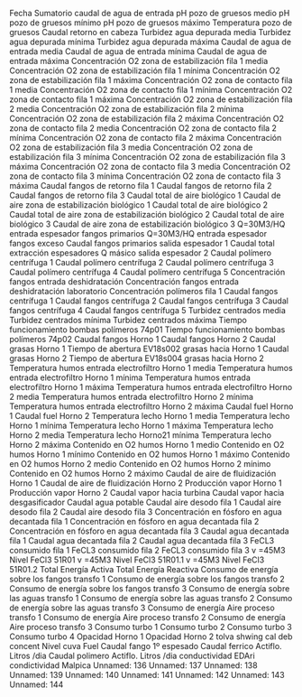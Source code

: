 Fecha
Sumatorio caudal de agua de entrada
pH  pozo de gruesos medio
pH  pozo de gruesos mínimo
pH  pozo de gruesos máximo
Temperatura pozo de gruesos
Caudal retorno en cabeza
Turbidez agua depurada media
Turbidez agua depurada mínima
Turbidez agua depurada máxima
Caudal de agua de entrada media
Caudal de agua de entrada mínima
Caudal de agua de entrada máxima
Concentración O2 zona de estabilización fila 1 media
Concentración O2 zona de estabilización fila 1 mínima
Concentración O2 zona de estabilización fila 1 máxima
Concentración O2 zona de contacto fila 1 media
Concentración O2 zona de contacto fila 1 mínima
Concentración O2 zona de contacto fila 1 máxima
Concentración O2 zona de estabilización fila 2 media
Concentración O2 zona de estabilización fila 2 mínima
Concentración O2 zona de estabilización fila 2 máxima
Concentración O2 zona de contacto fila 2 media
Concentración O2 zona de contacto fila 2 mínima
Concentración O2 zona de contacto fila 2 máxima
Concentración O2 zona de estabilización fila 3 media
Concentración O2 zona de estabilización fila 3 mínima
Concentración O2 zona de estabilización fila 3 máxima
Concentración O2 zona de contacto fila 3 media
Concentración O2 zona de contacto fila 3 mínima
Concentración O2 zona de contacto fila 3 máxima
Caudal fangos de retorno fila 1
Caudal fangos de retorno fila 2
Caudal fangos de retorno fila 3
Caudal total de aire biológico 1
Caudal de aire zona de estabilización biológico 1
Caudal total de aire biológico 2
Caudal total de aire zona de estabilización biológico 2
Caudal total de aire biológico 3
Caudal de aire zona de estabilización biológico 3
Q=30M3/HQ entrada espesador fangos primarios
Q=30M3/HQ entrada espesador fangos exceso
Caudal fangos primarios salida espesador 1
Caudal total extracción espesadores
Q másico salida espesador 2 
Caudal polímero centrífuga 1
Caudal polímero centrífuga 2
Caudal polímero centrífuga 3
Caudal polímero centrífuga 4
Caudal polímero centrífuga 5
Concentración fangos entrada deshidratación
Concentración fangos entrada deshidratación laboratorio
Concentración polímeros fila 1
Caudal fangos centrífuga 1
Caudal fangos centrífuga 2
Caudal fangos centrífuga 3
Caudal fangos centrífuga 4
Caudal fangos centrífuga 5
Turbidez centrados media
Turbidez centrados mínima
Turbidez centrados máxima
Tiempo funcionamiento bombas polímeros 74p01
Tiempo funcionamiento bombas polímeros 74p02
Caudal fangos Horno 1
Caudal fangos Horno 2
Caudal grasas Horno 1
Tiempo de abertura EV18s002 grasas hacia Horno 1
Caudal grasas Horno 2
Tiempo de abertura EV18s004 grasas hacia Horno 2
Temperatura humos entrada electrofiltro Horno 1 media
Temperatura humos entrada electrofiltro Horno 1 mínima
Temperatura humos entrada electrofiltro Horno 1 máxima
Temperatura humos entrada electrofiltro Horno 2 media
Temperatura humos entrada electrofiltro Horno 2 mínima
Temperatura humos entrada electrofiltro Horno 2 máxima
Caudal fuel Horno 1
Caudal fuel Horno 2
Temperatura lecho Horno 1 media
Temperatura lecho Horno 1 mínima
Temperatura lecho Horno 1 máxima
Temperatura lecho Horno 2 media
Temperatura lecho Horno21 mínima
Temperatura lecho Horno 2 máxima
Contenido en O2 humos Horno 1 medio
Contenido en O2 humos Horno 1 mínimo
Contenido en O2 humos Horno 1 máximo
Contenido en O2 humos Horno 2 medio
Contenido en O2 humos Horno 2 mínimo
Contenido en O2 humos Horno 2 máximo
Caudal de aire de fluidización Horno 1
Caudal de aire de fluidización Horno 2
Producción vapor Horno 1
Producción vapor Horno 2
Caudal vapor hacia turbina
Caudal vapor hacia desgasificador
Caudal agua potable
Caudal aire desodo fila 1
Caudal aire desodo fila 2
Caudal aire desodo fila 3
Concentración en fósforo en agua decantada fila 1
Concentración en fósforo en agua decantada fila 2
Concentración en fósforo en agua decantada fila 3
Caudal agua decantada fila 1
Caudal agua decantada fila 2
Caudal agua decantada fila 3
FeCL3 consumido fila 1
FeCL3 consumido fila 2
FeCL3 consumido fila 3
v =45M3   Nivel FeCl3 51R01
v =45M3   Nivel FeCl3 51R01.1
v =45M3   Nivel FeCl3 51R01.2
Total Energía Activa
Total Energía Reactiva
Consumo de energía sobre los fangos transfo 1
Consumo de energía sobre los fangos transfo 2
Consumo de energía sobre los fangos transfo 3
Consumo de energía sobre las aguas transfo 1
Consumo de energía sobre las aguas transfo 2
Consumo de energía sobre las aguas transfo 3
Consumo de energía Aire proceso transfo 1
Consumo de energía Aire proceso transfo 2
Consumo de energía Aire proceso transfo 3
Consumo turbo 1
Consumo turbo 2
Consumo turbo 3
Consumo turbo 4
Opacidad Horno 1
Opacidad Horno 2
tolva shwing
cal deb concent
Nivel cuva Fuel
Caudal fango 1º espesado
Caudal ferrico Actiflo. Litros /dia
Caudal polimero Actiflo. Litros /dia
conductividad EDAri
condictividad Malpica
Unnamed: 136
Unnamed: 137
Unnamed: 138
Unnamed: 139
Unnamed: 140
Unnamed: 141
Unnamed: 142
Unnamed: 143
Unnamed: 144
